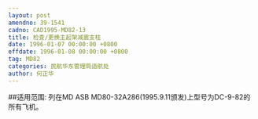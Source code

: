 ```yaml
---
layout: post
amendno: 39-1541
cadno: CAD1995-MD82-13
title: 检查/更换主起架减震支柱
date: 1996-01-07 00:00:00 +0800
effdate: 1996-01-08 00:00:00 +0800
tag: MD82
categories: 民航华东管理局适航处
author: 何正华
---
```


##适用范围:
列在MD ASB MD80-32A286(1995.9.11颁发)上型号为DC-9-82的所有飞机。

